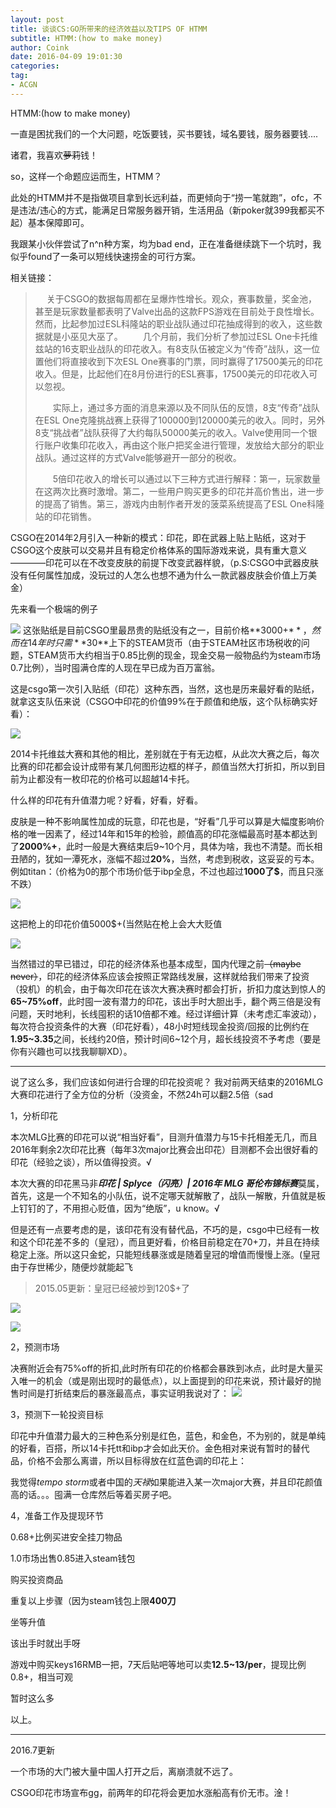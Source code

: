 ```yaml
---
layout: post
title: 谈谈CS:GO所带来的经济效益以及TIPS OF HTMM
subtitle: HTMM:(how to make money)
author: Coink 
date: 2016-04-09 19:01:30
categories: 
tag: 
- ACGN
---
```




HTMM:(how to make money)

一直是困扰我们的一个大问题，吃饭要钱，买书要钱，域名要钱，服务器要钱....

诸君，我喜欢~~萝莉~~钱！

so，这样一个命题应运而生，HTMM？

此处的HTMM并不是指做项目拿到长远利益，而更倾向于“捞一笔就跑”，ofc，不是违法/违心的方式，能满足日常服务器开销，生活用品（新poker就399我都买不起）基本保障即可。

我跟某小伙伴尝试了n^n种方案，均为bad end，正在准备继续跳下一个坑时，我似乎found了一条可以短线快速捞金的可行方案。

相关链接：

> 　  关于CSGO的数据每周都在呈爆炸性增长。观众，赛事数量，奖金池，甚至是玩家数量都表明了Valve出品的这款FPS游戏在目前处于良性增长。然而，比起参加过ESL科隆站的职业战队通过印花抽成得到的收入，这些数据就是小巫见大巫了。
> 　　几个月前，我们分析了参加过ESL
> One卡托维兹站的16支职业战队的印花收入。有8支队伍被定义为“传奇”战队，这一位置他们将直接收到下次ESL
> One赛事的门票，同时赢得了17500美元的印花收入。但是，比起他们在8月份进行的ESL赛事，17500美元的印花收入可以忽视。
> 
> 　　实际上，通过多方面的消息来源以及不同队伍的反馈，8支“传奇”战队在ESL
> One克隆挑战赛上获得了100000到120000美元的收入。同时，另外8支“挑战者”战队获得了大约每队50000美元的收入。Valve使用同一个银行账户收集印花收入，再由这个账户把奖金进行管理，发放给大部分的职业战队。通过这样的方式Valve能够避开一部分的税收。
> 
> 　　5倍印花收入的增长可以通过以下三种方式进行解释：第一，玩家数量在这两次比赛时激增。第二，一些用户购买更多的印花并高价售出，进一步的提高了销售。第三，游戏内由制作者开发的菠菜系统提高了ESL One科隆站的印花销售。

CSGO在2014年2月引入一种新的模式：印花，即在武器上贴上贴纸，这对于CSGO这个皮肤可以交易并且有稳定价格体系的国际游戏来说，具有重大意义————印花可以在不改变皮肤的前提下改变武器样貌，（p.S:CSGO中武器皮肤没有任何属性加成，没玩过的人怎么也想不通为什么一款武器皮肤会价值上万美金）





先来看一个极端的例子

![](https://i.loli.net/2016/04/09/5708f1cb7f83b.gif)
这张贴纸是目前CSGO里最昂贵的贴纸没有之一，目前价格**3000+$**，然而在14年时只需**30$**上下的STEAM货币（由于STEAM社区市场税收的问题，STEAM货币大约相当于0.85比例的现金，现金交易一般物品约为steam市场0.7比例），当时囤满仓库的人现在早已成为百万富翁。

这是csgo第一次引入贴纸（印花）这种东西，当然，这也是历来最好看的贴纸，就拿这支队伍来说（CSGO中印花的价值99%在于颜值和绝版，这个队标确实好看）：

![](https://i.loli.net/2016/04/09/5708f2b44ce8e.png)

2014卡托维兹大赛和其他的相比，差别就在于有无边框，从此次大赛之后，每次比赛的印花都会设计成带有某几何图形边框的样子，颜值当然大打折扣，所以到目前为止都没有一枚印花的价格可以超越14卡托。

什么样的印花有升值潜力呢？好看，好看，好看。

皮肤是一种不影响属性加成的玩意，印花也是，“好看”几乎可以算是大幅度影响价格的唯一因素了，经过14年和15年的检验，颜值高的印花涨幅最高时基本都达到了**2000%+**，此时一般是大赛结束后9~10个月，具体为啥，我也不清楚。而长相丑陋的，犹如一潭死水，涨幅不超过**20%**，当然，考虑到税收，这妥妥的亏本。例如titan：（价格为0的那个市场价低于ibp全息，不过也超过**1000了$**，而且只涨不跌）

![](https://i.loli.net/2016/04/09/5708fcad5ae98.gif)

这把枪上的印花价值5000$+(当然贴在枪上会大大贬值

![](https://i.loli.net/2016/09/20/57e10b084cf16.jpg)


当然错过的早已错过，印花的经济体系也基本成型，国内代理之前~~（maybe never）~~，印花的经济体系应该会按照正常路线发展，这样就给我们带来了投资（投机）的机会，由于每次印花在该次大赛决赛时都会打折，折扣力度达到惊人的**65\~75%off**，此时囤一波有潜力的印花，该出手时大胆出手，翻个两三倍是没有问题，天时地利，长线囤积的话10倍都不难。经过详细计算（未考虑汇率波动），每次符合投资条件的大赛（印花好看），48小时短线现金投资/回报的比例约在**1.95\~3.35**之间，长线约20倍，预计时间6~12个月，超长线投资不予考虑（要是你有兴趣也可以找我聊聊XD）。

----------


说了这么多，我们应该如何进行合理的印花投资呢？
我对前两天结束的2016MLG大赛印花进行了全方位的分析（没资金，不然24h可以翻2.5倍（sad

1，分析印花

本次MLG比赛的印花可以说“相当好看”，目测升值潜力与15卡托相差无几，而且2016年剩余2次印花比赛（每年3次major比赛会出印花）目测都不会出很好看的印花（经验之谈），所以值得投资。√

本次大赛的印花黑马非***印花 \| Splyce（闪亮）\| 2016年 MLG 哥伦布锦标赛***莫属，首先，这是一个不知名的小队伍，说不定哪天就解散了，战队一解散，升值就是板上钉钉的了，不用担心贬值，因为“绝版”，u know。√

但是还有一点要考虑的是，该印花有没有替代品，不巧的是，csgo中已经有一枚和这个印花差不多的（皇冠），而且更好看，价格目前稳定在70+刀，并且在持续稳定上涨。所以这只金蛇，只能短线暴涨或是随着皇冠的增值而慢慢上涨。(皇冠由于存世稀少，随便炒就能起飞


> 2015.05更新：皇冠已经被炒到120$+了 

![](https://i.loli.net/2016/04/09/5708ffef76d49.png)

![](https://i.loli.net/2016/04/09/570906fb3bfb0.png)

2，预测市场

决赛附近会有75%off的折扣,此时所有印花的价格都会暴跌到冰点，此时是大量买入唯一的机会（或是刚出现时的最低点），以上面提到的印花来说，预计最好的抛售时间是打折结束后的暴涨最高点，事实证明我说对了：
![](https://i.loli.net/2016/04/09/570907d8970f2.gif)

3，预测下一轮投资目标

印花中升值潜力最大的三种色系分别是红色，蓝色，和金色，不为别的，就是单纯的好看，百搭，所以14卡托tt和ibp才会如此天价。金色相对来说有暂时的替代品，价格不会那么离谱，所以目标得放在红蓝色调的印花上：

我觉得*tempo storm*或者中国的*天禄*如果能进入某一次major大赛，并且印花颜值高的话。。。囤满一仓库然后等着买房子吧。

4，准备工作及提现环节

0.68+比例买进安全挂刀物品

1.0市场出售0.85进入steam钱包

购买投资商品

重复以上步骤（因为steam钱包上限**400刀**

坐等升值

该出手时就出手呀

游戏中购买keys16RMB一把，7天后贴吧等地可以卖**12.5~13/per**，提现比例0.8+，相当可观

暂时这么多

以上。



--------


2016.7更新

一个市场的大门被大量中国人打开之后，离崩溃就不远了。

CSGO印花市场宣布gg，前两年的印花将会更加水涨船高有价无市。淦！
